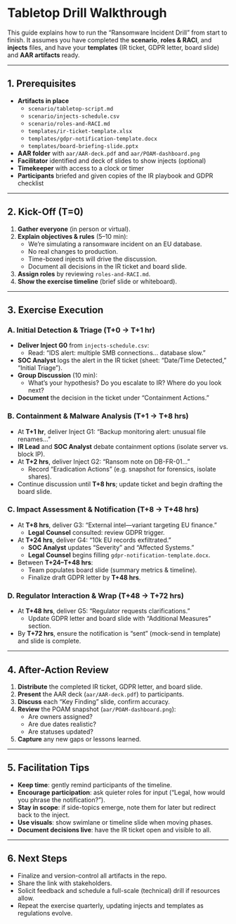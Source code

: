 # Tabletop Drill Walkthrough

This guide explains how to run the “Ransomware Incident Drill” from start to finish. It assumes you have completed the **scenario**, **roles & RACI**, and **injects** files, and have your **templates** (IR ticket, GDPR letter, board slide) and **AAR artifacts** ready.

---

## 1. Prerequisites

- **Artifacts in place**  
  - `scenario/tabletop-script.md`  
  - `scenario/injects-schedule.csv`  
  - `scenario/roles-and-RACI.md`  
  - `templates/ir-ticket-template.xlsx`  
  - `templates/gdpr-notification-template.docx`  
  - `templates/board-briefing-slide.pptx`  
- **AAR folder** with `aar/AAR-deck.pdf` and `aar/POAM-dashboard.png`  
- **Facilitator** identified and deck of slides to show injects (optional)  
- **Timekeeper** with access to a clock or timer  
- **Participants** briefed and given copies of the IR playbook and GDPR checklist  

---

## 2. Kick-Off (T=0)

1. **Gather everyone** (in person or virtual).  
2. **Explain objectives & rules** (5–10 min):  
   - We’re simulating a ransomware incident on an EU database.  
   - No real changes to production.  
   - Time-boxed injects will drive the discussion.  
   - Document all decisions in the IR ticket and board slide.  
3. **Assign roles** by reviewing `roles-and-RACI.md`.  
4. **Show the exercise timeline** (brief slide or whiteboard).  

---

## 3. Exercise Execution

### A. Initial Detection & Triage (T+0 → T+1 hr)  
- **Deliver Inject G0** from `injects-schedule.csv`:  
  - Read: “IDS alert: multiple SMB connections… database slow.”  
- **SOC Analyst** logs the alert in the IR ticket (sheet: “Date/Time Detected,” “Initial Triage”).  
- **Group Discussion** (10 min):  
  - What’s your hypothesis? Do you escalate to IR? Where do you look next?  
- **Document** the decision in the ticket under “Containment Actions.”

### B. Containment & Malware Analysis (T+1 → T+8 hrs)  
- At **T+1 hr**, deliver Inject G1: “Backup monitoring alert: unusual file renames…”  
- **IR Lead** and **SOC Analyst** debate containment options (isolate server vs. block IP).  
- At **T+2 hrs**, deliver Inject G2: “Ransom note on DB-FR-01…”  
  - Record “Eradication Actions” (e.g. snapshot for forensics, isolate shares).  
- Continue discussion until **T+8 hrs**; update ticket and begin drafting the board slide.

### C. Impact Assessment & Notification (T+8 → T+48 hrs)  
- At **T+8 hrs**, deliver G3: “External intel—variant targeting EU finance.”  
  - **Legal Counsel** consulted: review GDPR trigger.  
- At **T+24 hrs**, deliver G4: “10k EU records exfiltrated.”  
  - **SOC Analyst** updates “Severity” and “Affected Systems.”  
  - **Legal Counsel** begins filling `gdpr-notification-template.docx`.  
- Between **T+24–T+48 hrs**:  
  - Team populates board slide (summary metrics & timeline).  
  - Finalize draft GDPR letter by **T+48 hrs**.

### D. Regulator Interaction & Wrap (T+48 → T+72 hrs)  
- At **T+48 hrs**, deliver G5: “Regulator requests clarifications.”  
  - Update GDPR letter and board slide with “Additional Measures” section.  
- By **T+72 hrs**, ensure the notification is “sent” (mock-send in template) and slide is complete.

---

## 4. After-Action Review

1. **Distribute** the completed IR ticket, GDPR letter, and board slide.  
2. **Present** the AAR deck (`aar/AAR-deck.pdf`) to participants.  
3. **Discuss** each “Key Finding” slide, confirm accuracy.  
4. **Review** the POAM snapshot (`aar/POAM-dashboard.png`):  
   - Are owners assigned?  
   - Are due dates realistic?  
   - Are statuses updated?  
5. **Capture** any new gaps or lessons learned.

---

## 5. Facilitation Tips

- **Keep time**: gently remind participants of the timeline.  
- **Encourage participation**: ask quieter roles for input (“Legal, how would you phrase the notification?”).  
- **Stay in scope**: if side-topics emerge, note them for later but redirect back to the inject.  
- **Use visuals**: show swimlane or timeline slide when moving phases.  
- **Document decisions live**: have the IR ticket open and visible to all.

---

## 6. Next Steps

- Finalize and version-control all artifacts in the repo.  
- Share the link with stakeholders.  
- Solicit feedback and schedule a full-scale (technical) drill if resources allow.  
- Repeat the exercise quarterly, updating injects and templates as regulations evolve.  

